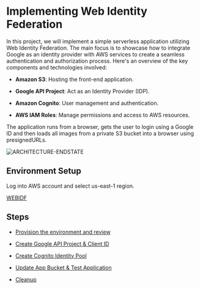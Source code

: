 
#                                                   Implementing Web Identity Federation

In this project, we will implement a simple serverless application utilizing Web Identity Federation. The main focus is to showcase how to integrate Google as an identity provider with AWS services to create a seamless authentication and authorization process. Here's an overview of the key components and technologies involved:




- **Amazon S3**: Hosting the front-end application.

- **Google API Project**: Act as an Identity Provider (IDP).

- **Amazon Cognito**: User management and authentication.

- **AWS IAM Roles**: Manage permissions and access to AWS resources.

The application runs from a browser, gets the user to login using a Google ID and then loads all images from a private S3 bucket into a browser using presignedURLs.




![ARCHITECTURE-ENDSTATE](https://github.com/user-attachments/assets/9eadb523-2c97-4ed7-8644-fa5399e83b08)



## Environment Setup

Log into AWS account and select us-east-1 region.

[WEBIDF](https://console.aws.amazon.com/cloudformation/home?region=us-east-1#/stacks/quickcreate?templateURL=https://learn-cantrill-labs.s3.amazonaws.com/aws-cognito-web-identity-federation/WEBIDF.yaml&stackName=WEBIDF)

## Steps

 - [Provision the environment and review](https://awesomeopensource.com/project/elangosundar/awesome-README-templates)

 - [Create Google API Project & Client ID](https://github.com/matiassingers/awesome-readme)
 
 - [Create Cognito Identity Pool](https://bulldogjob.com/news/449-how-to-write-a-good-readme-for-your-github-project)

 - [Update App Bucket & Test Application]()

 - [Cleanup]() 

